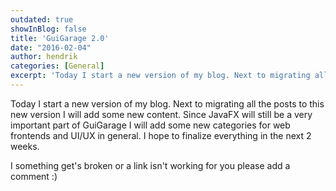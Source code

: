 ```yaml
---
outdated: true
showInBlog: false
title: 'GuiGarage 2.0'
date: "2016-02-04"
author: hendrik
categories: [General]
excerpt: 'Today I start a new version of my blog. Next to migrating all the posts to this new version I will add some new content. Since JavaFX will still be a very important part of GuiGarage I will add some new categories for web frontends and UI/UX in general.'
---
```

Today I start a new version of my blog. Next to migrating all the posts to this new version I will add some new content. Since JavaFX will still be a very important part of GuiGarage I will add some new categories for web frontends and UI/UX in general. I hope to finalize everything in the next 2 weeks.

I something get's broken or a link isn't working for you please add a comment :)
